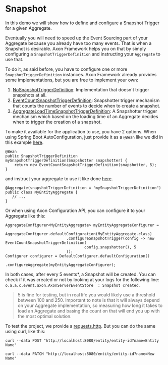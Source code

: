 # Snapshot
In this demo we will show how to define and configure a Snapshot Trigger for a given Aggregate.

Eventually you will need to speed up the Event Sourcing part of your Aggregate because you already have too many events. That is when a Snapshot is desirable. Axon Framework helps you on that by simply configuring a `SnapshotTriggerDefinition` and instructing your `Aggregate` to use that.

To do it, as said before, you have to configure one or more `SnapshotTriggerDefinition` instances. Axon Framework already provides some implementations, but you are free to implement your own:
1. [NoSnapshotTriggerDefinition](https://github.com/AxonFramework/AxonFramework/blob/master/eventsourcing/src/main/java/org/axonframework/eventsourcing/NoSnapshotTriggerDefinition.java): Implementation that doesn't trigger snapshots at all.
1. [EventCountSnapshotTriggerDefinition](https://github.com/AxonFramework/AxonFramework/blob/master/eventsourcing/src/main/java/org/axonframework/eventsourcing/EventCountSnapshotTriggerDefinition.java): Snapshotter trigger mechanism that counts the number of events to decide when to create a snapshot.
1. [AggregateLoadTimeSnapshotTriggerDefinition](https://github.com/AxonFramework/AxonFramework/blob/master/eventsourcing/src/main/java/org/axonframework/eventsourcing/AggregateLoadTimeSnapshotTriggerDefinition.java): A Snapshotter trigger mechanism which based on the loading time of an Aggregate decides when to trigger the creation of a snapshot.

To make it available for the application to use, you have 2 options. When using Spring Boot AutoConfiguration, just provide it as a `@Bean` like we did in this example [here](./src/main/java/io/axoniq/dev/samples/Application.java).
```
@Bean
public SnapshotTriggerDefinition mySnapshotTriggerDefinition(Snapshotter snapshotter) {
    return new EventCountSnapshotTriggerDefinition(snapshotter, 5);
}
```
and instruct your aggregate to use it like done [here](./src/main/java/io/axoniq/dev/samples/command/MyEntityAggregate.java).
```
@Aggregate(snapshotTriggerDefinition = "mySnapshotTriggerDefinition")
public class MyEntityAggregate {
   // ...
}
```

Or when using Axon Configuration API, you can configure it to your Aggregate like this:
```
AggregateConfigurer<MyEntityAggregate> myEntityAggregateConfigurer =
        AggregateConfigurer.defaultConfiguration(MyEntityAggregate.class)
                           .configureSnapshotTrigger(config -> new EventCountSnapshotTriggerDefinition(
                                   config.snapshotter(), 5
                           ));
Configurer configurer = DefaultConfigurer.defaultConfiguration()
                                         .configureAggregate(myEntityAggregateConfigurer);
```

In both cases, after every 5 events*, a Snapshot will be created. You can check if it was created or not by looking at your logs for the following line:
`o.a.a.c.event.axon.AxonServerEventStore  : Snapshot created`.

> 5 is fine for testing, but in real life you would likely use a threshold between 100 and 250. Important to note is that it will always depend on your Aggregate implementation, so measuring how long it takes to load an Aggregate and basing the count on that will end you up with the most optimal solution.

To test the project, we provide a [requests.http](./requests.http). But you can do the same using curl, like this:

```
curl --data POST "http://localhost:8080/entity/entity-id?name=Entity Name"

curl --data PATCH "http://localhost:8080/entity/entity-id?name=New Name"
```